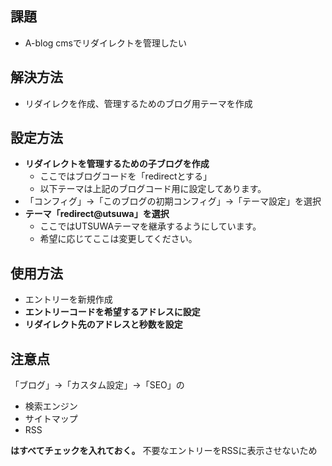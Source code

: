 

## 課題

- A-blog cmsでリダイレクトを管理したい

## 解決方法

- リダイレクを作成、管理するためのブログ用テーマを作成

## 設定方法

- **リダイレクトを管理するための子ブログを作成**
	- ここではブログコードを「redirectとする」
	- 以下テーマは上記のブログコード用に設定してあります。
- 「コンフィグ」→「このブログの初期コンフィグ」→「テーマ設定」を選択
- **テーマ「redirect@utsuwa」を選択**
	- ここではUTSUWAテーマを継承するようにしています。
	- 希望に応じてここは変更してください。


## 使用方法

- エントリーを新規作成
- **エントリーコードを希望するアドレスに設定**
- **リダイレクト先のアドレスと秒数を設定**


## 注意点

「ブログ」→「カスタム設定」→「SEO」の

- 検索エンジン
- サイトマップ
- RSS

**はすべてチェックを入れておく。**
不要なエントリーをRSSに表示させないため
	
